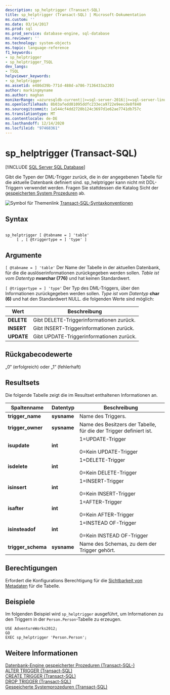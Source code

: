 ```yaml
---
description: sp_helptrigger (Transact-SQL)
title: sp_helptrigger (Transact-SQL) | Microsoft-Dokumentation
ms.custom: ''
ms.date: 03/14/2017
ms.prod: sql
ms.prod_service: database-engine, sql-database
ms.reviewer: ''
ms.technology: system-objects
ms.topic: language-reference
f1_keywords:
- sp_helptrigger
- sp_helptrigger_TSQL
dev_langs:
- TSQL
helpviewer_keywords:
- sp_helptrigger
ms.assetid: e486d39b-771d-488d-a786-7136433a2203
author: markingmyname
ms.author: maghan
monikerRange: =azuresqldb-current||>=sql-server-2016||>=sql-server-linux-2017||=azuresqldb-mi-current
ms.openlocfilehash: 8b03afedd01095ddfc233eca9722e9eecde8f840
ms.sourcegitcommit: 1a544cf4dd2720b124c3697d1e62ae7741db757c
ms.translationtype: MT
ms.contentlocale: de-DE
ms.lasthandoff: 12/14/2020
ms.locfileid: "97468361"
---
```

# <a name="sp_helptrigger-transact-sql"></a>sp_helptrigger (Transact-SQL)
[!INCLUDE [SQL Server SQL Database](../../includes/applies-to-version/sql-asdb.md)]

  Gibt die Typen der DML-Trigger zurück, die in der angegebenen Tabelle für die aktuelle Datenbank definiert sind. sp_helptrigger kann nicht mit DDL-Triggern verwendet werden. Fragen Sie stattdessen die Katalog Sicht der [gespeicherten System Prozeduren](../../relational-databases/system-catalog-views/sys-triggers-transact-sql.md) ab.  
  
 ![Symbol für Themenlink](../../database-engine/configure-windows/media/topic-link.gif "Symbol für Themenlink") [Transact-SQL-Syntaxkonventionen](../../t-sql/language-elements/transact-sql-syntax-conventions-transact-sql.md)  
  
## <a name="syntax"></a>Syntax  
  
```  
  
sp_helptrigger [ @tabname = ] 'table'   
     [ , [ @triggertype = ] 'type' ]  
```  
  
## <a name="arguments"></a>Argumente  
`[ @tabname = ] 'table'` Der Name der Tabelle in der aktuellen Datenbank, für die die auslöserinformationen zurückgegeben werden sollen. *Table ist vom Datentyp* **nvarchar (776)** und hat keinen Standardwert.  
  
`[ @triggertype = ] 'type'` Der Typ des DML-Triggers, über den Informationen zurückgegeben werden sollen. *Type ist vom Datentyp* **char (6)** und hat den Standardwert NULL. die folgenden Werte sind möglich:  
  
|Wert|Beschreibung|  
|-----------|-----------------|  
|**DELETE**|Gibt DELETE-Triggerinformationen zurück.|  
|**INSERT**|Gibt INSERT-Triggerinformationen zurück.|  
|**UPDATE**|Gibt UPDATE-Triggerinformationen zurück.|  
  
## <a name="return-code-values"></a>Rückgabecodewerte  
 „0“ (erfolgreich) oder „1“ (fehlerhaft)  
  
## <a name="result-sets"></a>Resultsets  
 Die folgende Tabelle zeigt die im Resultset enthaltenen Informationen an.  
  
|Spaltenname|Datentyp|Beschreibung|  
|-----------------|---------------|-----------------|  
|**trigger_name**|**sysname**|Name des Triggers.|  
|**trigger_owner**|**sysname**|Name des Besitzers der Tabelle, für die der Trigger definiert ist.|  
|**isupdate**|**int**|1=UPDATE-Trigger<br /><br /> 0=Kein UPDATE-Trigger|  
|**isdelete**|**int**|1=DELETE-Trigger<br /><br /> 0=Kein DELETE-Trigger|  
|**isinsert**|**int**|1=INSERT-Trigger<br /><br /> 0=Kein INSERT-Trigger|  
|**isafter**|**int**|1=AFTER-Trigger<br /><br /> 0=Kein AFTER-Trigger|  
|**isinsteadof**|**int**|1=INSTEAD OF-Trigger<br /><br /> 0=Kein INSTEAD OF-Trigger|  
|**trigger_schema**|**sysname**|Name des Schemas, zu dem der Trigger gehört.|  
  
## <a name="permissions"></a>Berechtigungen  
 Erfordert die Konfigurations Berechtigung für die [Sichtbarkeit von Metadaten](../../relational-databases/security/metadata-visibility-configuration.md) für die Tabelle.  
  
## <a name="examples"></a>Beispiele  
 Im folgenden Beispiel wird `sp_helptrigger` ausgeführt, um Informationen zu den Triggern in der `Person.Person`-Tabelle zu erzeugen.  
  
```  
USE AdventureWorks2012;  
GO  
EXEC sp_helptrigger 'Person.Person';  
```  
  
## <a name="see-also"></a>Weitere Informationen  
 [Datenbank-Engine gespeicherter Prozeduren &#40;Transact-SQL-&#41;](../../relational-databases/system-stored-procedures/database-engine-stored-procedures-transact-sql.md)   
 [ALTER TRIGGER &#40;Transact-SQL&#41;](../../t-sql/statements/alter-trigger-transact-sql.md)   
 [CREATE TRIGGER &#40;Transact-SQL&#41;](../../t-sql/statements/create-trigger-transact-sql.md)   
 [DROP TRIGGER &#40;Transact-SQL&#41;](../../t-sql/statements/drop-trigger-transact-sql.md)   
 [Gespeicherte Systemprozeduren &#40;Transact-SQL&#41;](../../relational-databases/system-stored-procedures/system-stored-procedures-transact-sql.md)  
  
  

